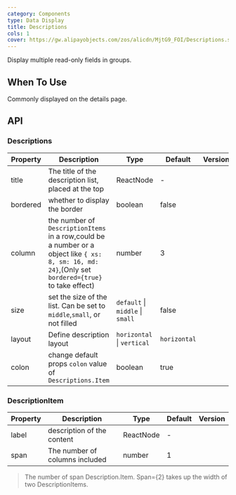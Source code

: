 ```yaml
---
category: Components
type: Data Display
title: Descriptions
cols: 1
cover: https://gw.alipayobjects.com/zos/alicdn/MjtG9_FOI/Descriptions.svg
---
```


Display multiple read-only fields in groups.

## When To Use

Commonly displayed on the details page.

## API

### Descriptions

| Property | Description | Type | Default | Version |
| --- | --- | --- | --- | --- |
| title | The title of the description list, placed at the top | ReactNode | - |  |
| bordered | whether to display the border | boolean | false |  |
| column | the number of `DescriptionItems` in a row,could be a number or a object like `{ xs: 8, sm: 16, md: 24}`,(Only set `bordered={true}` to take effect) | number | 3 |  |
| size | set the size of the list. Can be set to `middle`,`small`, or not filled | `default` \| `middle` \| `small` | false |  |
| layout | Define description layout | `horizontal` \| `vertical` | `horizontal` |  |
| colon | change default props `colon` value of `Descriptions.Item` | boolean | true |  |

### DescriptionItem

| Property | Description                    | Type      | Default | Version |
| -------- | ------------------------------ | --------- | ------- | ------- |
| label    | description of the content     | ReactNode | -       |         |
| span     | The number of columns included | number    | 1       |         |

> The number of span Description.Item. Span={2} takes up the width of two DescriptionItems.
